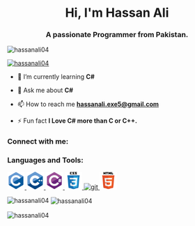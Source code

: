 <h1 align="center">Hi, I'm Hassan Ali</h1>
<h3 align="center">A passionate Programmer from Pakistan.</h3>

<p align="left"> <img src="https://komarev.com/ghpvc/?username=hassanali04&label=Profile%20views&color=0e75b6&style=flat" alt="hassanali04" /> </p>

<p align="left"> <a href="https://github.com/ryo-ma/github-profile-trophy"><img src="https://github-profile-trophy.vercel.app/?username=hassanali04" alt="hassanali04" /></a> </p>

- 🌱 I’m currently learning **C#**

- 💬 Ask me about **C#**

- 📫 How to reach me **hassanali.exe5@gmail.com**

- ⚡ Fun fact **I Love C# more than C or C++.**

<h3 align="left">Connect with me:</h3>
<p align="left">
</p>

<h3 align="left">Languages and Tools:</h3>
<p align="left"> <a href="https://www.cprogramming.com/" target="_blank" rel="noreferrer"> <img src="https://raw.githubusercontent.com/devicons/devicon/master/icons/c/c-original.svg" alt="c" width="40" height="40"/> </a> <a href="https://www.w3schools.com/cpp/" target="_blank" rel="noreferrer"> <img src="https://raw.githubusercontent.com/devicons/devicon/master/icons/cplusplus/cplusplus-original.svg" alt="cplusplus" width="40" height="40"/> </a> <a href="https://www.w3schools.com/cs/" target="_blank" rel="noreferrer"> <img src="https://raw.githubusercontent.com/devicons/devicon/master/icons/csharp/csharp-original.svg" alt="csharp" width="40" height="40"/> </a> <a href="https://www.w3schools.com/css/" target="_blank" rel="noreferrer"> <img src="https://raw.githubusercontent.com/devicons/devicon/master/icons/css3/css3-original-wordmark.svg" alt="css3" width="40" height="40"/> </a> <a href="https://git-scm.com/" target="_blank" rel="noreferrer"> <img src="https://www.vectorlogo.zone/logos/git-scm/git-scm-icon.svg" alt="git" width="40" height="40"/> </a> <a href="https://www.w3.org/html/" target="_blank" rel="noreferrer"> <img src="https://raw.githubusercontent.com/devicons/devicon/master/icons/html5/html5-original-wordmark.svg" alt="html5" width="40" height="40"/> </a> </p>

<p><img align="left" src="https://github-readme-stats.vercel.app/api/top-langs?username=hassanali04&show_icons=true&locale=en&layout=compact" alt="hassanali04" /></p>

<p>&nbsp;<img align="center" src="https://github-readme-stats.vercel.app/api?username=hassanali04&show_icons=true&locale=en" alt="hassanali04" /></p>

<p><img align="center" src="https://github-readme-streak-stats.herokuapp.com/?user=hassanali04&" alt="hassanali04" /></p>
